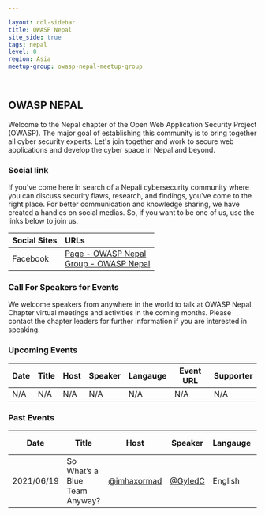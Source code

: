 ```yaml
---

layout: col-sidebar
title: OWASP Nepal
site_side: true
tags: nepal
level: 0
region: Asia
meetup-group: owasp-nepal-meetup-group

---
```


## OWASP NEPAL

Welcome to the Nepal chapter of the Open Web Application Security Project (OWASP). The major goal of establishing this community is to bring together all cyber security experts. Let's join together and work to secure web applications and develop the cyber space in Nepal and beyond.


### Social link

If you've come here in search of a Nepali cybersecurity community where you can discuss security flaws, research, and findings, you've come to the right place. For better communication and knowledge sharing, we have created a handles on social medias. So, if you want to be one of us, use the links below to join us.

| Social Sites | URLs |
|:--------------|:------|
| Facebook     | [Page - OWASP Nepal](https://www.facebook.com/OWASPNepal) <br/> [Group - OWASP Nepal](https://www.facebook.com/groups/owasp.nepal) |


### Call For Speakers for Events

We welcome speakers from anywhere in the world to talk at OWASP Nepal Chapter virtual meetings and activities in the coming months. Please contact the chapter leaders for further information if you are interested in speaking.


### Upcoming Events

| Date | Title | Host | Speaker | Langauge | Event URL | Supporter |
|------|-------|------|---------|----------|-----------|-----------|
|N/A   |N/A    |N/A   |N/A      |N/A       |N/A        |N/A        |


### Past Events

| Date | Title | Host | Speaker | Langauge | Event URL | Supporter |
|------|-------|------|---------|----------|-----------|-----------|
| 2021/06/19 | So What’s a Blue Team Anyway? | [@imhaxormad](https://twitter.com/imhaxormad) | [@GyledC](https://twitter.com/GyledC) | English | Soon... | [Pentester Nepal](https://facebook.com/groups/pentesternepal) |
